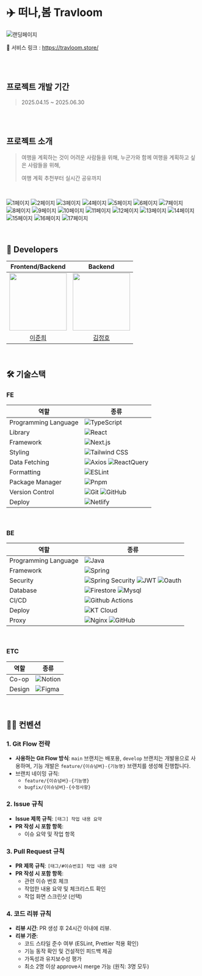 # ✈️ 떠나,봄 Travloom
![랜딩페이지](https://github.com/user-attachments/assets/efbacec4-7490-4a0c-9350-8aadb901ca88)

🔗 서비스 링크 : https://travloom.store/

<br />

<br />

## 프로젝트 개발 기간 
> 2025.04.15 ~ 2025.06.30

<br />
<br />


## 프로젝트 소개
> 여행을 계획하는 것이 어려운 사람들을 위해, 누군가와 함께 여행을 계획하고 싶은 사람들을 위해,
> 
> 여행 계획 추천부터 실시간 공유까지

<br />

![1페이지](https://github.com/user-attachments/assets/69ae6879-ed7a-4ed9-8a97-6b885afba9e5)
![2페이지](https://github.com/user-attachments/assets/47b94d15-f84b-4a2b-9e22-f54b5d1d2308)
![3페이지](https://github.com/user-attachments/assets/21fc98b3-994b-43a1-93dc-0903339ceae1)
![4페이지](https://github.com/user-attachments/assets/8395f604-ec1f-4ff4-a4d3-455b15f3bdfd)
![5페이지](https://github.com/user-attachments/assets/17607a2f-b80a-4c8e-91cd-01b5495ca9e3)
![6페이지](https://github.com/user-attachments/assets/d0605aa1-20dd-46f7-a828-46b6de37e052)
![7페이지](https://github.com/user-attachments/assets/e94a04b5-9deb-4963-92c4-171590ffff6f)
![8페이지](https://github.com/user-attachments/assets/fcf8ce2c-c95f-4a6e-8eb4-12a220173453)
![9페이지](https://github.com/user-attachments/assets/129b3145-94c7-4bd0-a414-173b556d046f)
![10페이지](https://github.com/user-attachments/assets/9c88d18d-8ef2-4325-931b-8fe4bceab90b)
![11페이지](https://github.com/user-attachments/assets/d6c762f6-3b17-400b-8480-9f8ce4b07dd9)
![12페이지](https://github.com/user-attachments/assets/dc2cd795-46f5-4671-b768-32f75025791c)
![13페이지](https://github.com/user-attachments/assets/53488971-4a24-448b-9e54-f65215e5fe7b)
![14페이지](https://github.com/user-attachments/assets/f6ac0850-b220-4a62-90e7-b2303ba6e16d)
![15페이지](https://github.com/user-attachments/assets/9ef9e720-d7b4-4cd7-a6de-aea52e50a10a)
![16페이지](https://github.com/user-attachments/assets/e1b7b67d-a528-43b5-b68a-8fceac690cb6)
![17페이지](https://github.com/user-attachments/assets/66874bd7-7c93-41fa-92a1-3ff802ac37b1)

<br/>

## 👥 Developers
<div align="center">

| Frontend/Backend | Backend |
| :-----: | :-----: |
|  <img style="width: 150px;" src="https://github.com/jjjuni.png" />  | <img style="width: 150px;" src="https://github.com/wjdgh123.png" /> |
|[이준희](https://github.com/jjjuni)|[김정호](https://github.com/wjdgh123)|
<br/>


</div>

## 🛠️ 기술스택
### FE
| 역할                 | 종류                                                                                                                                                                                                                                                                                                                                                   |
| -------------------- | ------------------------------------------------------------------------------------------------------------------------------------------------------------------------------------------------------------------------------------------------------------------------------------------------------------------------------------------------------ |
| Programming Language | ![TypeScript](https://img.shields.io/badge/TypeScript-3178C6.svg?style=for-the-badge&logo=TypeScript&logoColor=white)                                                                                                                                                                                                                                |
| Library              | ![React](https://img.shields.io/badge/React-61DAFB?style=for-the-badge&logo=React&logoColor=white)                                                                                                 |
| Framework            | ![Next.js](https://img.shields.io/badge/Next.js-000000?style=for-the-badge&logo=nextdotjs&logoColor=white)                                                                                                                                                                                                                                |
| Styling              | ![Tailwind CSS](https://img.shields.io/badge/TailwindCSS-06B6D4?style=for-the-badge&logo=TailwindCSS&logoColor=white)                                                                                                                                                                                           |
| Data Fetching        | ![Axios](https://img.shields.io/badge/Axios-5A29E4?style=for-the-badge&logo=Axios&logoColor=white) ![ReactQuery](https://img.shields.io/badge/ReactQuery-FF4154?style=for-the-badge&logo=ReactQuery&logoColor=white)                                                                                             |
| Formatting           | ![ESLint](https://img.shields.io/badge/ESLint-4B3263?style=for-the-badge&logo=eslint&logoColor=white)                                                                                               |
| Package Manager      | ![Pnpm](https://img.shields.io/badge/Pnpm-F69220?style=for-the-badge&logo=pnpm&logoColor=white)                                                                                                                                                                                                                 |
| Version Control      | ![Git](https://img.shields.io/badge/git-%23F05033.svg?style=for-the-badge&logo=git&logoColor=white) ![GitHub](https://img.shields.io/badge/github-%23121011.svg?style=for-the-badge&logo=github&logoColor=white)                                                                                              |
| Deploy               | ![Netlify](https://img.shields.io/badge/Netlify-00C7B7?style=for-the-badge&logo=netlify&logoColor=white)                                                                                              |

<br/>

### BE
| 역할                 | 종류                                                                                                                                                                                                                                                                                                                                                   |
| -------------------- | ------------------------------------------------------------------------------------------------------------------------------------------------------------------------------------------------------------------------------------------------------------------------------------------------------------------------------------------------------ |
| Programming Language | ![Java](https://img.shields.io/badge/Java-ED8B00?style=for-the-badge&logo=openjdk&logoColor=white)                                                                                                                                                                                                                                |
| Framework            | ![Spring](https://img.shields.io/badge/Spring-6DB33F?style=for-the-badge&logo=spring&logoColor=white)                                                                                                 |
| Security             | ![Spring Security](https://img.shields.io/badge/Spring_Security-6DB33F?style=for-the-badge&logo=Spring-Security&logoColor=white) ![JWT](https://img.shields.io/badge/json%20web%20tokens-323330?style=for-the-badge&logo=json-web-tokens&logoColor=pink) ![Oauth](https://img.shields.io/badge/Oauth-323330?style=for-the-badge&logo=Oauth&logoColor=white)                          |
| Database             | ![Firestore](https://img.shields.io/badge/firebase-DD2C00?style=for-the-badge&logo=firebase&logoColor=white) ![Mysql](https://img.shields.io/badge/mysql-4479A1?style=for-the-badge&logo=mysql&logoColor=white)                                                                                             |
| CI/CD                | ![Github Actions](https://img.shields.io/badge/githubactions-2088FF?style=for-the-badge&logo=githubactions&logoColor=white)                                                                                                |
| Deploy               | ![KT Cloud](https://img.shields.io/badge/KT_Cloud-3693F3?style=for-the-badge&logo=icloud&logoColor=white)                                                                                                                                                                                                                 |
| Proxy                | ![Nginx](https://img.shields.io/badge/nginx-009639?style=for-the-badge&logo=nginx&logoColor=white) ![GitHub](https://img.shields.io/badge/github-%23121011.svg?style=for-the-badge&logo=github&logoColor=white)                                                                                              |

<br/>

### ETC
| 역할                 | 종류                                                                                                                                                                                                                                                                                                                                                   |
| -------------------- | ------------------------------------------------------------------------------------------------------------------------------------------------------------------------------------------------------------------------------------------------------------------------------------------------------------------------------------------------------ |
| Co-op                | ![Notion](https://img.shields.io/badge/notion-000000?style=for-the-badge&logo=notion&logoColor=white)|
| Design               | ![Figma](https://img.shields.io/badge/figma-F24E1E?style=for-the-badge&logo=figma&logoColor=white)|

<br/>

## ✍🏻 컨벤션

### 1. Git Flow 전략
- **사용하는 Git Flow 방식**: `main` 브랜치는 배포용, `develop` 브랜치는 개발용으로 사용하며, 기능 개발은 `feature/{이슈넘버}-{기능명}` 브랜치를 생성해 진행합니다.
- 브랜치 네이밍 규칙:
  - `feature/{이슈넘버}-{기능명}`
  - `bugfix/{이슈넘버}-{수정사항}`

### 2. Issue 규칙
- **Issue 제목 규칙**: `[태그] 작업 내용 요약`
- **PR 작성 시 포함 항목**:
  - 이슈 요약 및 작업 항목 
  
### 3. Pull Request 규칙
- **PR 제목 규칙**: `[태그/#이슈번호] 작업 내용 요약`
- **PR 작성 시 포함 항목**:
  - 관련 이슈 번호 체크
  - 작업한 내용 요약 및 체크리스트 확인
  - 작업 화면 스크린샷 (선택)

### 4. 코드 리뷰 규칙
- **리뷰 시간**: PR 생성 후 24시간 이내에 리뷰.
- **리뷰 기준**:
  - 코드 스타일 준수 여부 (ESLint, Prettier 적용 확인)
  - 기능 동작 확인 및 건설적인 피드백 제공
  - 가독성과 유지보수성 평가
  - 최소 2명 이상 approve시 merge 가능 (원칙: 3명 모두)


